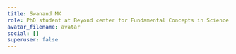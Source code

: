 ```yaml
---
title: Swanand MK
role: PhD student at Beyond center for Fundamental Concepts in Science
avatar_filename: avatar
social: []
superuser: false
---
```

